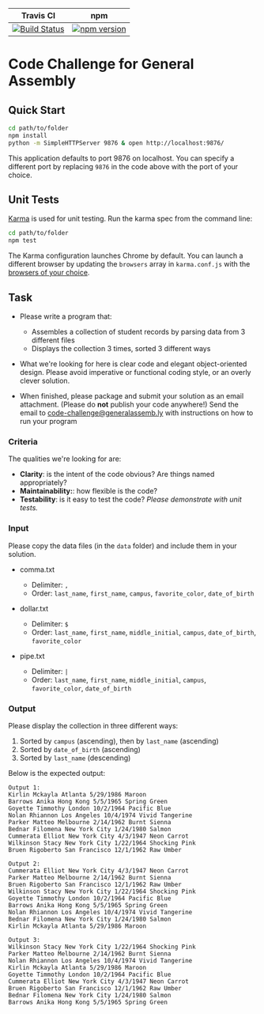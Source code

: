 | Travis CI | npm |
| :-: | :-: |
| [![Build Status](https://travis-ci.org/dperuo/riker-ipsum.svg?branch=master)](https://travis-ci.org/dperuo/riker-ipsum) | [![npm version](https://badge.fury.io/js/riker-ipsum.svg)](http://badge.fury.io/js/riker-ipsum) |

# Code Challenge for General Assembly

## Quick Start

```bash
cd path/to/folder
npm install
python -m SimpleHTTPServer 9876 & open http://localhost:9876/
```

This application defaults to port 9876 on localhost. You can specify a different port by replacing `9876` in the code above with the port of your choice.

## Unit Tests

[Karma][karma] is used for unit testing. Run the karma spec from the command line:

[karma]: https://karma-runner.github.io/0.13/index.html

```bash
cd path/to/folder
npm test
```

The Karma configuration launches Chrome by default. You can launch a different browser by updating the `browsers` array in `karma.conf.js` with the [browsers of your choice][browsers].

[browsers]: https://karma-runner.github.io/0.13/config/browsers.html

## Task

* Please write a program that:

  * Assembles a collection of student records by parsing data from 3 different files
  * Displays the collection 3 times, sorted 3 different ways

* What we're looking for here is clear code and elegant object-oriented design. Please avoid imperative or functional coding style, or an overly clever solution.

* When finished, please package and submit your solution as an email attachment. (Please do **not** publish your code anywhere!) Send the email to code-challenge@generalassemb.ly with instructions on how to run your program

### Criteria

The qualities we're looking for are:

  * **Clarity**: is the intent of the code obvious? Are things named appropriately?
  * **Maintainability:**: how flexible is the code?
  * **Testability**: is it easy to test the code? _Please demonstrate with unit tests._

### Input

Please copy the data files (in the `data` folder) and include them in your solution.

  * comma.txt
    * Delimiter: `,`
    * Order: `last_name`, `first_name`, `campus`, `favorite_color`, `date_of_birth`

  * dollar.txt
    * Delimiter: `$`
    * Order: `last_name`, `first_name`, `middle_initial`, `campus`, `date_of_birth`, `favorite_color`

  * pipe.txt
    * Delimiter: `|`
    * Order: `last_name`, `first_name`, `middle_initial`, `campus`, `favorite_color`, `date_of_birth`

### Output

Please display the collection in three different ways:

  1. Sorted by `campus` (ascending), then by `last_name` (ascending)
  2. Sorted by `date_of_birth` (ascending)
  3. Sorted by `last_name` (descending)

Below is the expected output:

```
Output 1:
Kirlin Mckayla Atlanta 5/29/1986 Maroon
Barrows Anika Hong Kong 5/5/1965 Spring Green
Goyette Timmothy London 10/2/1964 Pacific Blue
Nolan Rhiannon Los Angeles 10/4/1974 Vivid Tangerine
Parker Matteo Melbourne 2/14/1962 Burnt Sienna
Bednar Filomena New York City 1/24/1980 Salmon
Cummerata Elliot New York City 4/3/1947 Neon Carrot
Wilkinson Stacy New York City 1/22/1964 Shocking Pink
Bruen Rigoberto San Francisco 12/1/1962 Raw Umber

Output 2:
Cummerata Elliot New York City 4/3/1947 Neon Carrot
Parker Matteo Melbourne 2/14/1962 Burnt Sienna
Bruen Rigoberto San Francisco 12/1/1962 Raw Umber
Wilkinson Stacy New York City 1/22/1964 Shocking Pink
Goyette Timmothy London 10/2/1964 Pacific Blue
Barrows Anika Hong Kong 5/5/1965 Spring Green
Nolan Rhiannon Los Angeles 10/4/1974 Vivid Tangerine
Bednar Filomena New York City 1/24/1980 Salmon
Kirlin Mckayla Atlanta 5/29/1986 Maroon

Output 3:
Wilkinson Stacy New York City 1/22/1964 Shocking Pink
Parker Matteo Melbourne 2/14/1962 Burnt Sienna
Nolan Rhiannon Los Angeles 10/4/1974 Vivid Tangerine
Kirlin Mckayla Atlanta 5/29/1986 Maroon
Goyette Timmothy London 10/2/1964 Pacific Blue
Cummerata Elliot New York City 4/3/1947 Neon Carrot
Bruen Rigoberto San Francisco 12/1/1962 Raw Umber
Bednar Filomena New York City 1/24/1980 Salmon
Barrows Anika Hong Kong 5/5/1965 Spring Green
```
